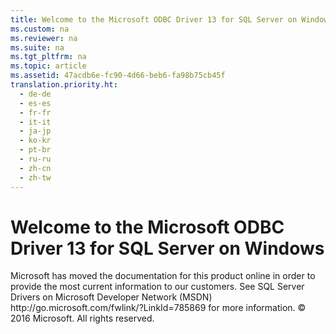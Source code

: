 ```yaml
---
title: Welcome to the Microsoft ODBC Driver 13 for SQL Server on Windows
ms.custom: na
ms.reviewer: na
ms.suite: na
ms.tgt_pltfrm: na
ms.topic: article
ms.assetid: 47acdb6e-fc90-4d66-beb6-fa98b75cb45f
translation.priority.ht: 
  - de-de
  - es-es
  - fr-fr
  - it-it
  - ja-jp
  - ko-kr
  - pt-br
  - ru-ru
  - zh-cn
  - zh-tw
---
```

# Welcome to the Microsoft ODBC Driver 13 for SQL Server on Windows
<?xml version="1.0" encoding="UTF-8"?>
<developerConceptualDocument xmlns="http://ddue.schemas.microsoft.com/authoring/2003/5" xmlns:xsi="http://www.w3.org/2001/XMLSchema-instance" xmlns:xlink="http://www.w3.org/1999/xlink" xsi:schemaLocation="http://ddue.schemas.microsoft.com/authoring/2003/5 C:\Users\Public\Documents\CAPSAuthoringTools\Schema\http_dduestorage_blob_core_windows_net_ddueschema_developer_xsd\developer.xsd">
    <introduction>
        <para>Microsoft has moved the documentation for this product online in order to provide the most current information to our customers. See 
             <externalLink>
                <linkText>SQL Server Drivers on Microsoft Developer Network (MSDN)</linkText>
                <linkUri> http://go.microsoft.com/fwlink/?LinkId=785869</linkUri>
            </externalLink> for more information.
</para>
    <para>© 2016 Microsoft. All rights reserved. </para></introduction>
    <relatedTopics />
</developerConceptualDocument>
